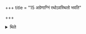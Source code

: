+++
title = "15 अग्रेणाग्निं रथोऽवस्थितो भवति"

+++

<details><summary>थिते</summary>

अग्रेणाग्निं रथोऽवस्थितो भवति १५
</details>
